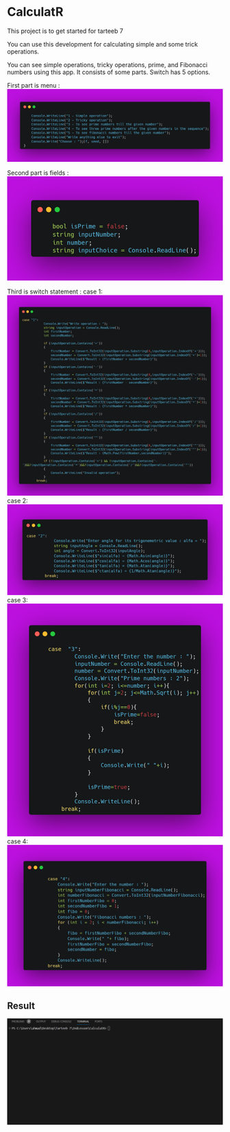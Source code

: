 # CalculatR
This project is to get started for tarteeb 7

You can use this development for calculating simple and some trick operations.

You can see simple operations, tricky operations, prime, and Fibonacci numbers using this app. It consists of some parts.
Switch has 5 options.

First part is menu : 
  ![Menu](https://github.com/Hamroliyev/CalculatR/blob/main/Assets/menu.png)

Second part is fields : 
  ![Fields](https://github.com/Hamroliyev/CalculatR/blob/main/Assets/fields.png)

Third is switch statement : 
  case 1:
  ![1-case](https://github.com/Hamroliyev/CalculatR/blob/main/Assets/case1.png)
  case 2:
  ![2-case](https://github.com/Hamroliyev/CalculatR/blob/main/Assets/case2.png)
  case 3:
  ![3-case](https://github.com/Hamroliyev/CalculatR/blob/main/Assets/case3.png)
  case 4:
  ![4-case](https://github.com/Hamroliyev/CalculatR/blob/main/Assets/case4.png)

## Result

![Result gif](https://github.com/Hamroliyev/CalculatR/blob/main/Assets/result.gif)

